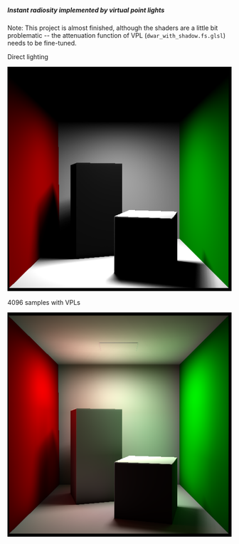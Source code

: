 ##### Instant radiosity implemented by virtual point lights

Note: This project is almost finished, although the shaders are a little bit problematic -- the attenuation function of VPL (`dwar_with_shadow.fs.glsl`) needs to be fine-tuned.

Direct lighting

![](results/direct.png)


4096 samples with VPLs

![](results/vpl-4096.png)
